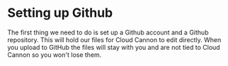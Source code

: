# Setting up Github

The first thing we need to do is set up a Github account and a Github repository. This will hold our files for Cloud Cannon to edit directly. When you upload to GitHub the files will stay with you and are not tied to Cloud Cannon so you won't lose them.